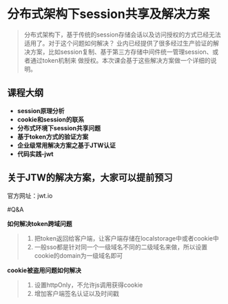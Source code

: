 # 分布式架构下session共享及解决方案

> 分布式架构下，基于传统的session存储会话以及访问授权的方式已经无法适用了。对于这个问题如何解决？
业内已经提供了很多经过生产验证的解决方案，比如session复制、基于第三方存储中间件统一管理session、或者通过token机制来
做授权。本次课会基于这些解决方案做一个详细的说明。

## 课程大纲
- **session原理分析**
- **cookie和session的联系**
- **分布式环境下session共享问题**
- **基于token方式的验证方案**
- **企业级常用解决方案之基于JTW认证**
- **代码实践-jwt**


## 关于JTW的解决方案，大家可以提前预习

官方网址：jwt.io

#Q&A

**如何解决token跨域问题**
> 1. 把token返回给客户端，让客户端存储在localstorage中或者cookie中
> 2. 一般sso都是针对同一个一级域名不同的二级域名来做，所以设置cookie的domain为一级域名即可

**cookie被盗用问题如何解决**
> 1. 设置httpOnly，不允许js调用获得cookie
> 2. 增加客户端签名认证以及时间戳



